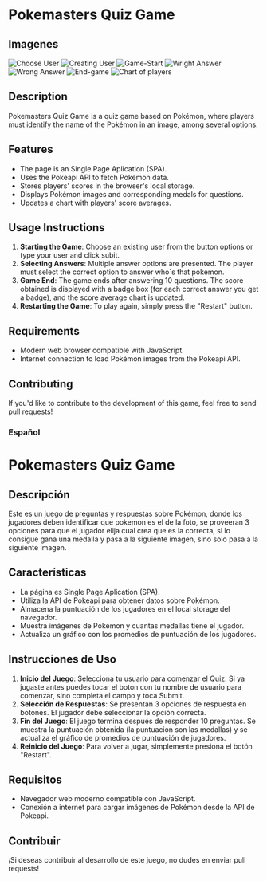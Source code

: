 # Pokemasters Quiz Game

## Imagenes
![Choose User](https://github.com/SebasBarrientos/PokeQuiz/assets/117609894/5792a9c7-7d09-4187-abbd-fdae326665d5)
![Creating User](https://github.com/SebasBarrientos/PokeQuiz/assets/117609894/e305e6b8-e927-46b7-8104-2ee788a7ff39)
![Game-Start](https://github.com/SebasBarrientos/PokeQuiz/assets/117609894/a982053a-21a6-49ef-8cab-dd45135d58d8)
![Wright Answer](https://github.com/SebasBarrientos/PokeQuiz/assets/117609894/93468cb6-a542-4962-8872-ce9e2e3b2a69)
![Wrong Answer](https://github.com/SebasBarrientos/PokeQuiz/assets/117609894/557fec24-e8e5-4341-af82-6dd45505af9f)
![End-game](https://github.com/SebasBarrientos/PokeQuiz/assets/117609894/b8a3e31f-efa6-4499-846e-1b5ea5870203)
![Chart of players](https://github.com/SebasBarrientos/PokeQuiz/assets/117609894/1efa490a-8e90-40f2-9541-4b913a4aa781)



## Description

Pokemasters Quiz Game is a quiz game based on Pokémon, where players must identify the name of the Pokémon in an image, among several options.

## Features

- The page is an Single Page Aplication (SPA).
- Uses the Pokeapi API to fetch Pokémon data.
- Stores players' scores in the browser's local storage.
- Displays Pokémon images and corresponding medals for questions.
- Updates a chart with players' score averages.

## Usage Instructions

1. **Starting the Game**: Choose an existing user from the button options or type your user and click subit.
2. **Selecting Answers**: Multiple answer options are presented. The player must select the correct option to answer who´s that pokemon.
3. **Game End**: The game ends after answering 10 questions. The score obtained is displayed with a badge box (for each correct answer you get a badge), and the score average chart is updated.
4. **Restarting the Game**: To play again, simply press the "Restart" button.

## Requirements

- Modern web browser compatible with JavaScript.
- Internet connection to load Pokémon images from the Pokeapi API.

## Contributing

If you'd like to contribute to the development of this game, feel free to send pull requests!




### 
### Español

# Pokemasters Quiz Game

## Descripción

Este es un juego de preguntas y respuestas sobre Pokémon, donde los jugadores deben identificar que pokemon es el de la foto, se proveeran 3 opciones para que el jugador elija cual crea que es la correcta, si lo consigue gana una medalla y pasa a la siguiente imagen, sino solo pasa a la siguiente imagen.

## Características

- La página es Single Page Aplication (SPA).
- Utiliza la API de Pokeapi para obtener datos sobre Pokémon.
- Almacena la puntuación de los jugadores en el local storage del navegador.
- Muestra imágenes de Pokémon y cuantas medallas tiene el jugador.
- Actualiza un gráfico con los promedios de puntuación de los jugadores.

## Instrucciones de Uso

1. **Inicio del Juego**: Selecciona tu usuario para comenzar el Quiz. Si ya jugaste antes puedes tocar el boton con tu nombre de usuario para comenzar, sino completa el campo y toca Submit.
2. **Selección de Respuestas**: Se presentan 3 opciones de respuesta en botones. El jugador debe seleccionar la opción correcta.
3. **Fin del Juego**: El juego termina después de responder 10 preguntas. Se muestra la puntuación obtenida (la puntuacion son las medallas) y se actualiza el gráfico de promedios de puntuación de jugadores.
4. **Reinicio del Juego**: Para volver a jugar, simplemente presiona el botón "Restart".

## Requisitos

- Navegador web moderno compatible con JavaScript.
- Conexión a internet para cargar imágenes de Pokémon desde la API de Pokeapi.

## Contribuir

¡Si deseas contribuir al desarrollo de este juego, no dudes en enviar pull requests!
